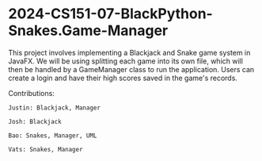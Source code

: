 # 2024-CS151-07-BlackPython-Snakes.Game-Manager

This project involves implementing a Blackjack and Snake game system in JavaFX. 
We will be using splitting each game into its own file, which will then be handled 
by a GameManager class to run the application. Users can create a login and have 
their high scores saved in the game's records.

Contributions:

    Justin: Blackjack, Manager

    Josh: Blackjack

    Bao: Snakes, Manager, UML

    Vats: Snakes, Manager
